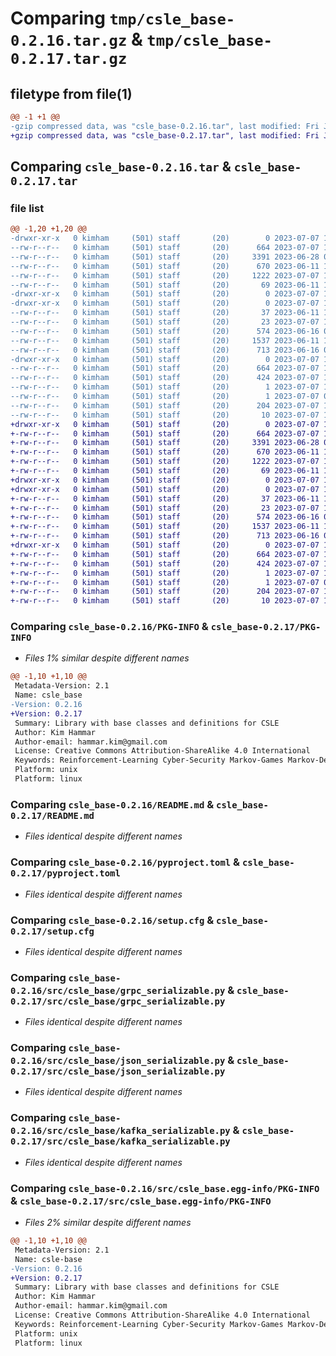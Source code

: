 # Comparing `tmp/csle_base-0.2.16.tar.gz` & `tmp/csle_base-0.2.17.tar.gz`

## filetype from file(1)

```diff
@@ -1 +1 @@
-gzip compressed data, was "csle_base-0.2.16.tar", last modified: Fri Jul  7 11:00:12 2023, max compression
+gzip compressed data, was "csle_base-0.2.17.tar", last modified: Fri Jul  7 11:28:01 2023, max compression
```

## Comparing `csle_base-0.2.16.tar` & `csle_base-0.2.17.tar`

### file list

```diff
@@ -1,20 +1,20 @@
-drwxr-xr-x   0 kimham     (501) staff       (20)        0 2023-07-07 11:00:12.060485 csle_base-0.2.16/
--rw-r--r--   0 kimham     (501) staff       (20)      664 2023-07-07 11:00:12.060630 csle_base-0.2.16/PKG-INFO
--rw-r--r--   0 kimham     (501) staff       (20)     3391 2023-06-28 07:40:45.000000 csle_base-0.2.16/README.md
--rw-r--r--   0 kimham     (501) staff       (20)      670 2023-06-11 13:17:52.000000 csle_base-0.2.16/pyproject.toml
--rw-r--r--   0 kimham     (501) staff       (20)     1222 2023-07-07 11:00:12.061237 csle_base-0.2.16/setup.cfg
--rw-r--r--   0 kimham     (501) staff       (20)       69 2023-06-11 13:17:52.000000 csle_base-0.2.16/setup.py
-drwxr-xr-x   0 kimham     (501) staff       (20)        0 2023-07-07 11:00:12.054209 csle_base-0.2.16/src/
-drwxr-xr-x   0 kimham     (501) staff       (20)        0 2023-07-07 11:00:12.058110 csle_base-0.2.16/src/csle_base/
--rw-r--r--   0 kimham     (501) staff       (20)       37 2023-06-11 13:17:52.000000 csle_base-0.2.16/src/csle_base/__init__.py
--rw-r--r--   0 kimham     (501) staff       (20)       23 2023-07-07 11:00:01.000000 csle_base-0.2.16/src/csle_base/__version__.py
--rw-r--r--   0 kimham     (501) staff       (20)      574 2023-06-16 06:45:51.000000 csle_base-0.2.16/src/csle_base/grpc_serializable.py
--rw-r--r--   0 kimham     (501) staff       (20)     1537 2023-06-11 13:17:52.000000 csle_base-0.2.16/src/csle_base/json_serializable.py
--rw-r--r--   0 kimham     (501) staff       (20)      713 2023-06-16 06:45:51.000000 csle_base-0.2.16/src/csle_base/kafka_serializable.py
-drwxr-xr-x   0 kimham     (501) staff       (20)        0 2023-07-07 11:00:12.060231 csle_base-0.2.16/src/csle_base.egg-info/
--rw-r--r--   0 kimham     (501) staff       (20)      664 2023-07-07 11:00:11.000000 csle_base-0.2.16/src/csle_base.egg-info/PKG-INFO
--rw-r--r--   0 kimham     (501) staff       (20)      424 2023-07-07 11:00:12.000000 csle_base-0.2.16/src/csle_base.egg-info/SOURCES.txt
--rw-r--r--   0 kimham     (501) staff       (20)        1 2023-07-07 11:00:11.000000 csle_base-0.2.16/src/csle_base.egg-info/dependency_links.txt
--rw-r--r--   0 kimham     (501) staff       (20)        1 2023-07-07 09:36:52.000000 csle_base-0.2.16/src/csle_base.egg-info/not-zip-safe
--rw-r--r--   0 kimham     (501) staff       (20)      204 2023-07-07 11:00:11.000000 csle_base-0.2.16/src/csle_base.egg-info/requires.txt
--rw-r--r--   0 kimham     (501) staff       (20)       10 2023-07-07 11:00:11.000000 csle_base-0.2.16/src/csle_base.egg-info/top_level.txt
+drwxr-xr-x   0 kimham     (501) staff       (20)        0 2023-07-07 11:28:01.408560 csle_base-0.2.17/
+-rw-r--r--   0 kimham     (501) staff       (20)      664 2023-07-07 11:28:01.408723 csle_base-0.2.17/PKG-INFO
+-rw-r--r--   0 kimham     (501) staff       (20)     3391 2023-06-28 07:40:45.000000 csle_base-0.2.17/README.md
+-rw-r--r--   0 kimham     (501) staff       (20)      670 2023-06-11 13:17:52.000000 csle_base-0.2.17/pyproject.toml
+-rw-r--r--   0 kimham     (501) staff       (20)     1222 2023-07-07 11:28:01.409661 csle_base-0.2.17/setup.cfg
+-rw-r--r--   0 kimham     (501) staff       (20)       69 2023-06-11 13:17:52.000000 csle_base-0.2.17/setup.py
+drwxr-xr-x   0 kimham     (501) staff       (20)        0 2023-07-07 11:28:01.402106 csle_base-0.2.17/src/
+drwxr-xr-x   0 kimham     (501) staff       (20)        0 2023-07-07 11:28:01.405612 csle_base-0.2.17/src/csle_base/
+-rw-r--r--   0 kimham     (501) staff       (20)       37 2023-06-11 13:17:52.000000 csle_base-0.2.17/src/csle_base/__init__.py
+-rw-r--r--   0 kimham     (501) staff       (20)       23 2023-07-07 11:27:52.000000 csle_base-0.2.17/src/csle_base/__version__.py
+-rw-r--r--   0 kimham     (501) staff       (20)      574 2023-06-16 06:45:51.000000 csle_base-0.2.17/src/csle_base/grpc_serializable.py
+-rw-r--r--   0 kimham     (501) staff       (20)     1537 2023-06-11 13:17:52.000000 csle_base-0.2.17/src/csle_base/json_serializable.py
+-rw-r--r--   0 kimham     (501) staff       (20)      713 2023-06-16 06:45:51.000000 csle_base-0.2.17/src/csle_base/kafka_serializable.py
+drwxr-xr-x   0 kimham     (501) staff       (20)        0 2023-07-07 11:28:01.408132 csle_base-0.2.17/src/csle_base.egg-info/
+-rw-r--r--   0 kimham     (501) staff       (20)      664 2023-07-07 11:28:00.000000 csle_base-0.2.17/src/csle_base.egg-info/PKG-INFO
+-rw-r--r--   0 kimham     (501) staff       (20)      424 2023-07-07 11:28:01.000000 csle_base-0.2.17/src/csle_base.egg-info/SOURCES.txt
+-rw-r--r--   0 kimham     (501) staff       (20)        1 2023-07-07 11:28:00.000000 csle_base-0.2.17/src/csle_base.egg-info/dependency_links.txt
+-rw-r--r--   0 kimham     (501) staff       (20)        1 2023-07-07 09:36:52.000000 csle_base-0.2.17/src/csle_base.egg-info/not-zip-safe
+-rw-r--r--   0 kimham     (501) staff       (20)      204 2023-07-07 11:28:01.000000 csle_base-0.2.17/src/csle_base.egg-info/requires.txt
+-rw-r--r--   0 kimham     (501) staff       (20)       10 2023-07-07 11:28:01.000000 csle_base-0.2.17/src/csle_base.egg-info/top_level.txt
```

### Comparing `csle_base-0.2.16/PKG-INFO` & `csle_base-0.2.17/PKG-INFO`

 * *Files 1% similar despite different names*

```diff
@@ -1,10 +1,10 @@
 Metadata-Version: 2.1
 Name: csle_base
-Version: 0.2.16
+Version: 0.2.17
 Summary: Library with base classes and definitions for CSLE
 Author: Kim Hammar
 Author-email: hammar.kim@gmail.com
 License: Creative Commons Attribution-ShareAlike 4.0 International
 Keywords: Reinforcement-Learning Cyber-Security Markov-Games Markov-Decision-Processes
 Platform: unix
 Platform: linux
```

### Comparing `csle_base-0.2.16/README.md` & `csle_base-0.2.17/README.md`

 * *Files identical despite different names*

### Comparing `csle_base-0.2.16/pyproject.toml` & `csle_base-0.2.17/pyproject.toml`

 * *Files identical despite different names*

### Comparing `csle_base-0.2.16/setup.cfg` & `csle_base-0.2.17/setup.cfg`

 * *Files identical despite different names*

### Comparing `csle_base-0.2.16/src/csle_base/grpc_serializable.py` & `csle_base-0.2.17/src/csle_base/grpc_serializable.py`

 * *Files identical despite different names*

### Comparing `csle_base-0.2.16/src/csle_base/json_serializable.py` & `csle_base-0.2.17/src/csle_base/json_serializable.py`

 * *Files identical despite different names*

### Comparing `csle_base-0.2.16/src/csle_base/kafka_serializable.py` & `csle_base-0.2.17/src/csle_base/kafka_serializable.py`

 * *Files identical despite different names*

### Comparing `csle_base-0.2.16/src/csle_base.egg-info/PKG-INFO` & `csle_base-0.2.17/src/csle_base.egg-info/PKG-INFO`

 * *Files 2% similar despite different names*

```diff
@@ -1,10 +1,10 @@
 Metadata-Version: 2.1
 Name: csle-base
-Version: 0.2.16
+Version: 0.2.17
 Summary: Library with base classes and definitions for CSLE
 Author: Kim Hammar
 Author-email: hammar.kim@gmail.com
 License: Creative Commons Attribution-ShareAlike 4.0 International
 Keywords: Reinforcement-Learning Cyber-Security Markov-Games Markov-Decision-Processes
 Platform: unix
 Platform: linux
```


